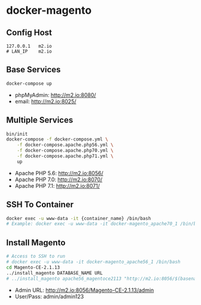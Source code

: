 # docker-magento

## Config Host
```
127.0.0.1   m2.io
# LAN_IP    m2.io
```

## Base Services
```sh
docker-compose up
```

- phpMyAdmin: http://m2.io:8080/
- email: http://m2.io:8025/

## Multiple Services
```sh
bin/init
docker-compose -f docker-compose.yml \
    -f docker-compose.apache.php56.yml \
    -f docker-compose.apache.php70.yml \
    -f docker-compose.apache.php71.yml \
    up
```

- Apache PHP 5.6: http://m2.io:8056/
- Apache PHP 7.0: http://m2.io:8070/
- Apache PHP 7.1: http://m2.io:8071/

## SSH To Container
```sh
docker exec -u www-data -it {container_name} /bin/bash
# Example: docker exec -u www-data -it docker-magento_apache70_1 /bin/bash
```

## Install Magento
```sh
# Access to SSH to run
# docker exec -u www-data -it docker-magento_apache56_1 /bin/bash
cd Magento-CE-2.1.13
../install_magento DATABASE_NAME URL
# ../install_magento apache56_magentoce2113 "http://m2.io:8056/$(basename $PWD)/"
```

- Admin URL: http://m2.io:8056/Magento-CE-2.1.13/admin
- User/Pass: admin/admin123
